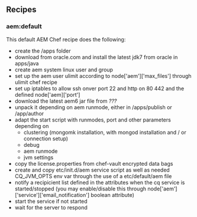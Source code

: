 Recipes
-------

### aem:default 

This default AEM Chef recipe does the following:

* create the /apps folder
* download from oracle.com and install the latest jdk7 from oracle in apps/java
* create aem system linux user and group
* set up the aem user ulimit according to node['aem']['max_files'] through ulimit chef recipe
* set up iptables to allow ssh onver port 22 and http on 80 442 and the defined node['aem]['port']
* download the latest aem6 jar file from *???*
* unpack it depending on aem runmode, either in /apps/publish or /app/author
* adapt the start script with runmodes, port and other parameters depending on 
	* clustering (mongomk installation, with mongod installation and / or connection setup)
	* debug
	* aem runmode
	* jvm settings
* copy the license.properties from chef-vault encrypted data bags
* create and copy etc/init.d/aem service script as well as needed CQ_JVM_OPTS env var through the use of a etc/default/aem file
* notify a recipicient list defined in the attributes when the cq service is started/stopped (you may enable/disable this through node['aem']['service']['email_notification'] boolean attribute)
* start the service if not started
* wait for the server to respond